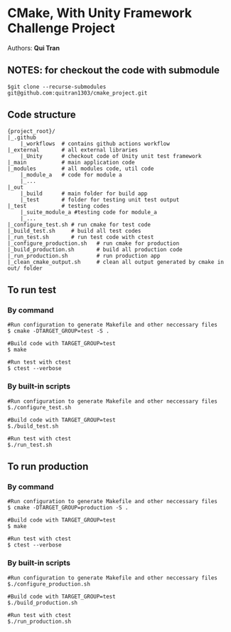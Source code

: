# CMake, With Unity Framework Challenge Project
Authors: **Qui Tran**

## NOTES: for checkout the code with submodule
    $git clone --recurse-submodules git@github.com:quitran1303/cmake_project.git 

## Code structure
    {project_root}/
    |_.github
        |_workflows  # contains github actions workflow
    |_external       # all external libraries
        |_Unity      # checkout code of Unity unit test framework
    |_main           # main application code
    |_modules        # all modules code, util code
        |_module_a   # code for module a
        |_...
    |_out
        |_build      # main folder for build app
        |_test       # folder for testing unit test output
    |_test           # testing codes
        |_suite_module_a #testing code for module_a
        |_...
    |_configure_test.sh # run cmake for test code
    |_build_test.sh     # build all test codes
    |_run_test.sh       # run test code with ctest
    |_configure_production.sh   # run cmake for production
    |_build_production.sh       # build all production code
    |_run_production.sh         # run production app
    |_clean_cmake_output.sh     # clean all output generated by cmake in out/ folder
## To run test
### By command
    #Run configuration to generate Makefile and other neccessary files
    $ cmake -DTARGET_GROUP=test -S .
    
    #Build code with TARGET_GROUP=test
    $ make

    #Run test with ctest
    $ ctest --verbose

### By built-in scripts
    #Run configuration to generate Makefile and other neccessary files
    $./configure_test.sh
    
    #Build code with TARGET_GROUP=test
    $./build_test.sh
    
    #Run test with ctest
    $./run_test.sh

## To run production 
### By command
    #Run configuration to generate Makefile and other neccessary files
    $ cmake -DTARGET_GROUP=production -S .
    
    #Build code with TARGET_GROUP=test
    $ make

    #Run test with ctest
    $ ctest --verbose

### By built-in scripts
    #Run configuration to generate Makefile and other neccessary files
    $./configure_production.sh
    
    #Build code with TARGET_GROUP=test
    $./build_production.sh
    
    #Run test with ctest
    $./run_production.sh

